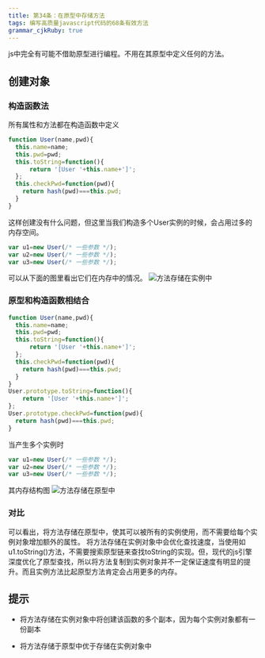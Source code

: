 ```yaml
---
title: 第34条：在原型中存储方法
tags: 编写高质量javascript代码的68条有效方法
grammar_cjkRuby: true
---
```

js中完全有可能不借助原型进行编程。不用在其原型中定义任何的方法。
## 创建对象
### 构造函数法
所有属性和方法都在构造函数中定义
```js
function User(name,pwd){
  this.name=name;
  this.pwd=pwd;
  this.toString=function(){
      return '[User '+this.name+']';
  };
  this.checkPwd=function(pwd){
    return hash(pwd)===this.pwd;
  }
}
```
这样创建没有什么问题，但这里当我们构造多个User实例的时候，会占用过多的内存空间。
```js
var u1=new User(/* 一些参数 */);
var u2=new User(/* 一些参数 */);
var u3=new User(/* 一些参数 */);
```
可以从下面的图里看出它们在内存中的情况。
![方法存储在实例中][1]
### 原型和构造函数相结合
```js
function User(name,pwd){
  this.name=name;
  this.pwd=pwd;
  this.toString=function(){
      return '[User '+this.name+']';
  };
  this.checkPwd=function(pwd){
    return hash(pwd)===this.pwd;
  }
}
User.prototype.toString=function(){
    return '[User '+this.name+']';
};
User.prototype.checkPwd=function(pwd){
  return hash(pwd)===this.pwd;
}
```
当产生多个实例时
```js
var u1=new User(/* 一些参数 */);
var u2=new User(/* 一些参数 */);
var u3=new User(/* 一些参数 */);
```
其内存结构图
![方法存储在原型中][2]
### 对比
可以看出，将方法存储在原型中，使其可以被所有的实例使用，而不需要给每个实例对象增加额外的属性。
将方法存储在实例对象中会优化查找速度，当使用如u1.toString()方法，不需要搜索原型链来查找toString的实现。但，现代的js引擎深度优化了原型查找，所以将方法复制到实例对象并不一定保证速度有明显的提升。而且实例方法比起原型方法肯定会占用更多的内存。

## 提示
- 将方法存储在实例对象中将创建该函数的多个副本，因为每个实例对象都有一份副本
- 将方法存储于原型中优于存储在实例对象中


  [1]: http://images2015.cnblogs.com/blog/156514/201606/156514-20160614181104901-1601623793.jpg "1465889655223.jpg"
  [2]: http://images2015.cnblogs.com/blog/156514/201606/156514-20160614181105838-174623671.jpg "1465889688705.jpg"